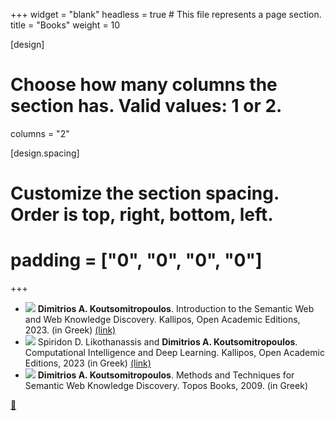 +++
widget = "blank"
headless = true  # This file represents a page section.
title = "Books"
weight = 10

[design]
  # Choose how many columns the section has. Valid values: 1 or 2.
  columns = "2"
  
[design.spacing]
  # Customize the section spacing. Order is top, right, bottom, left.
  # padding = ["0", "0", "0", "0"]
+++
- ![](../img/IntroSemWeb.jpg) **Dimitrios A. Koutsomitropoulos**. Introduction to the Semantic Web and Web Knowledge Discovery. Kallipos, Open Academic Editions, 2023. (in Greek) [(link)](https://dx.doi.org/10.57713/kallipos-291)
- ![](../img/DeepLearning.jpg) Spiridon D. Likothanassis and **Dimitrios A. Koutsomitropoulos**. Computational Intelligence and Deep Learning. Kallipos, Open Academic Editions, 2023 (in Greek) [(link)](https://dx.doi.org/10.57713/kallipos-168)
- ![](../img/topos.jpg) **Dimitrios A. Koutsomitropoulos**. Methods and Techniques for Semantic Web Knowledge Discovery. Topos Books, 2009. (in Greek)

[:arrow_up_small:](#top)
